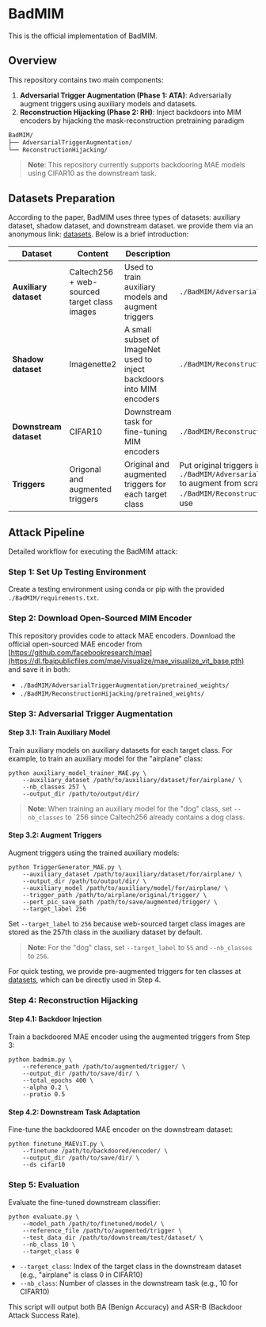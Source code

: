 # BadMIM
This is the official implementation of BadMIM.

## Overview
This repository contains two main components:

1. **Adversarial Trigger Augmentation (Phase 1: ATA)**: Adversarially augment triggers using auxiliary models and datasets.
2. **Reconstruction Hijacking (Phase 2: RH)**: Inject backdoors into MIM encoders by hijacking the mask-reconstruction pretraining paradigm

```bash
BadMIM/
├── AdversarialTriggerAugmentation/
└── ReconstructionHijacking/
```

> **Note**: This repository currently supports backdooring MAE models using CIFAR10 as the downstream task.

## Datasets Preparation
According to the paper, BadMIM uses three types of datasets: auxiliary dataset, shadow dataset, and downstream dataset. we provide them via an anonymous link: [datasets](https://figshare.com/s/e7e7e89d8565bf030a1d). Below is a brief introduction:

| Dataset | Content | Description | Location |
|---------|---------|-------------|---------|
| **Auxiliary dataset** | Caltech256 + web-sourced target class images | Used to train auxiliary models and augment triggers | `./BadMIM/AdversarialTriggerAugmentation/data/` |
| **Shadow dataset** | Imagenette2 | A small subset of ImageNet used to inject backdoors into MIM encoders | `./BadMIM/ReconstructionHijacking/data/` |
| **Downstream dataset** | CIFAR10 | Downstream task for fine-tuning MIM encoders | `./BadMIM/ReconstructionHijacking/data/` |
| **Triggers** | Origonal and augmented triggers | Original and augmented triggers for each target class | Put original triggers in `./BadMIM/AdversarialTriggerAugmentation/data/triggers/` to augment from scratch; put augmented triggers in `./BadMIM/ReconstructionHijacking/triggers/` for direct use |

## Attack Pipeline
Detailed workflow for executing the BadMIM attack:

### Step 1: Set Up Testing Environment
Create a testing environment using conda or pip with the provided `./BadMIM/requirements.txt`.

### Step 2: Download Open-Sourced MIM Encoder
This repository provides code to attack MAE encoders. Download the official open-sourced MAE encoder from [https://github.com/facebookresearch/mae](https://dl.fbaipublicfiles.com/mae/visualize/mae_visualize_vit_base.pth) and save it in both:

- `./BadMIM/AdversarialTriggerAugmentation/pretrained_weights/`
- `./BadMIM/ReconstructionHijacking/pretrained_weights/`

### Step 3: Adversarial Trigger Augmentation
#### Step 3.1: Train Auxiliary Model
Train auxiliary models on auxiliary datasets for each target class. For example, to train an auxiliary model for the "airplane" class:
```
python auxiliary_model_trainer_MAE.py \
    --auxiliary_dataset /path/to/auxiliary/dataset/for/airplane/ \
    --nb_classes 257 \
    --output_dir /path/to/output/dir/
```

> **Note**: When training an auxiliary model for the "dog" class, set `--nb_classes` to `256 since Caltech256 already contains a dog class.

#### Step 3.2: Augment Triggers
Augment triggers using the trained auxiliary models:
```
python TriggerGenerator_MAE.py \
    --auxiliary_dataset /path/to/auxiliary/dataset/for/airplane/ \
    --output_dir /path/to/output/dir/ \
    --auxiliary_model /path/to/auxiliary/model/for/airplane/ \
    --trigger_path /path/to/airplane/original/trigger/ \
    --pert_pic_save_path /path/to/save/augmented/trigger/ \
    --target_label 256
```

Set `--target_label` to `256` because web-sourced target class images are stored as the 257th class in the auxiliary dataset by default.

> **Note**: For the "dog" class, set `--target_label` to `55` and `--nb_classes` to `256`.

For quick testing, we provide pre-augmented triggers for ten classes at [datasets](https://figshare.com/s/e7e7e89d8565bf030a1d), which can be directly used in Step 4.

### Step 4: Reconstruction Hijacking
#### Step 4.1: Backdoor Injection
Train a backdoored MAE encoder using the augmented triggers from Step 3:
```
python badmim.py \
    --reference_path /path/to/augmented/trigger/ \
    --output_dir /path/to/save/dir/ \
    --total_epochs 400 \
    --alpha 0.2 \
    --pratio 0.5
```

#### Step 4.2: Downstream Task Adaptation
Fine-tune the backdoored MAE encoder on the downstream dataset:
```
python finetune_MAEViT.py \
    --finetune /path/to/backdoored/encoder/ \
    --output_dir /path/to/save/dir/ \
    --ds cifar10
```

### Step 5: Evaluation
Evaluate the fine-tuned downstream classifier:
```
python evaluate.py \
    --model_path /path/to/finetuned/model/ \
    --reference_file /path/to/augmented/trigger \
    --test_data_dir /path/to/downstream/test/dataset/ \
    --nb_class 10 \
    --target_class 0
```

- `--target_class`: Index of the target class in the downstream dataset (e.g., "airplane" is class 0 in CIFAR10)
- `--nb_class`: Number of classes in the downstream task (e.g., 10 for CIFAR10)

This script will output both BA (Benign Accuracy) and ASR-B (Backdoor Attack Success Rate).
